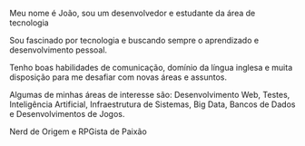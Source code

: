 Meu nome é João, sou um desenvolvedor e estudante da área de tecnologia

Sou fascinado por tecnologia e buscando sempre o aprendizado e desenvolvimento pessoal.

Tenho boas habilidades de comunicação, domínio da língua inglesa e muita disposição para me desafiar com novas áreas e assuntos.

Algumas de minhas áreas de interesse são: Desenvolvimento Web, Testes, Inteligência Artificial, Infraestrutura de Sistemas, Big Data, Bancos de Dados e Desenvolvimentos de Jogos.

Nerd de Origem e RPGista de Paixão 

<!--
**Th3Crw/Th3Crw** is a ✨ _special_ ✨ repository because its `README.md` (this file) appears on your GitHub profile.

Here are some ideas to get you started:

- 🔭 I’m currently working on ...
- 🌱 I’m currently learning ...
- 👯 I’m looking to collaborate on ...
- 🤔 I’m looking for help with ...
- 💬 Ask me about ...
- 📫 How to reach me: ...
- 😄 Pronouns: ...
- ⚡ Fun fact: ...
-->

